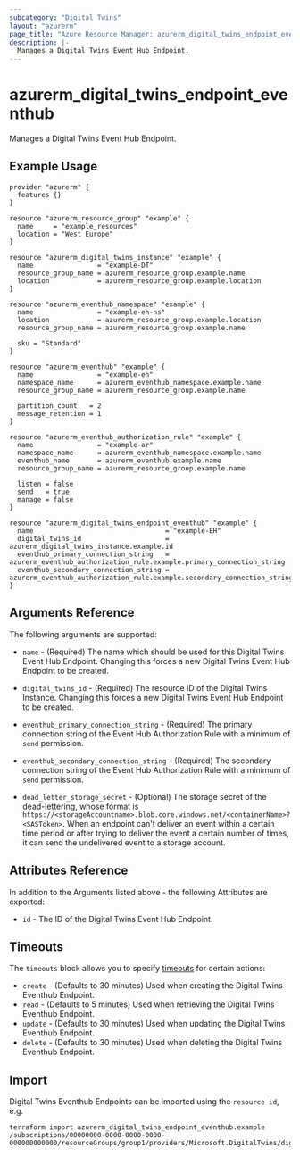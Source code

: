 ```yaml
---
subcategory: "Digital Twins"
layout: "azurerm"
page_title: "Azure Resource Manager: azurerm_digital_twins_endpoint_eventhub"
description: |-
  Manages a Digital Twins Event Hub Endpoint.
---
```


# azurerm_digital_twins_endpoint_eventhub

Manages a Digital Twins Event Hub Endpoint.

## Example Usage

```hcl
provider "azurerm" {
  features {}
}

resource "azurerm_resource_group" "example" {
  name     = "example_resources"
  location = "West Europe"
}

resource "azurerm_digital_twins_instance" "example" {
  name                = "example-DT"
  resource_group_name = azurerm_resource_group.example.name
  location            = azurerm_resource_group.example.location
}

resource "azurerm_eventhub_namespace" "example" {
  name                = "example-eh-ns"
  location            = azurerm_resource_group.example.location
  resource_group_name = azurerm_resource_group.example.name

  sku = "Standard"
}

resource "azurerm_eventhub" "example" {
  name                = "example-eh"
  namespace_name      = azurerm_eventhub_namespace.example.name
  resource_group_name = azurerm_resource_group.example.name

  partition_count   = 2
  message_retention = 1
}

resource "azurerm_eventhub_authorization_rule" "example" {
  name                = "example-ar"
  namespace_name      = azurerm_eventhub_namespace.example.name
  eventhub_name       = azurerm_eventhub.example.name
  resource_group_name = azurerm_resource_group.example.name

  listen = false
  send   = true
  manage = false
}

resource "azurerm_digital_twins_endpoint_eventhub" "example" {
  name                                 = "example-EH"
  digital_twins_id                     = azurerm_digital_twins_instance.example.id
  eventhub_primary_connection_string   = azurerm_eventhub_authorization_rule.example.primary_connection_string
  eventhub_secondary_connection_string = azurerm_eventhub_authorization_rule.example.secondary_connection_string
}
```

## Arguments Reference

The following arguments are supported:

* `name` - (Required) The name which should be used for this Digital Twins Event Hub Endpoint. Changing this forces a new Digital Twins Event Hub Endpoint to be created.

* `digital_twins_id` - (Required) The resource ID of the Digital Twins Instance. Changing this forces a new Digital Twins Event Hub Endpoint to be created.

* `eventhub_primary_connection_string` - (Required) The primary connection string of the Event Hub Authorization Rule with a minimum of `send` permission. 

* `eventhub_secondary_connection_string` - (Required) The secondary connection string of the Event Hub Authorization Rule with a minimum of `send` permission.

* `dead_letter_storage_secret` - (Optional) The storage secret of the dead-lettering, whose format is `https://<storageAccountname>.blob.core.windows.net/<containerName>?<SASToken>`. When an endpoint can't deliver an event within a certain time period or after trying to deliver the event a certain number of times, it can send the undelivered event to a storage account.

## Attributes Reference

In addition to the Arguments listed above - the following Attributes are exported: 

* `id` - The ID of the Digital Twins Event Hub Endpoint.

## Timeouts

The `timeouts` block allows you to specify [timeouts](https://www.terraform.io/language/resources/syntax#operation-timeouts) for certain actions:

* `create` - (Defaults to 30 minutes) Used when creating the Digital Twins Eventhub Endpoint.
* `read` - (Defaults to 5 minutes) Used when retrieving the Digital Twins Eventhub Endpoint.
* `update` - (Defaults to 30 minutes) Used when updating the Digital Twins Eventhub Endpoint.
* `delete` - (Defaults to 30 minutes) Used when deleting the Digital Twins Eventhub Endpoint.

## Import

Digital Twins Eventhub Endpoints can be imported using the `resource id`, e.g.

```shell
terraform import azurerm_digital_twins_endpoint_eventhub.example /subscriptions/00000000-0000-0000-0000-000000000000/resourceGroups/group1/providers/Microsoft.DigitalTwins/digitalTwinsInstances/dt1/endpoints/ep1
```
